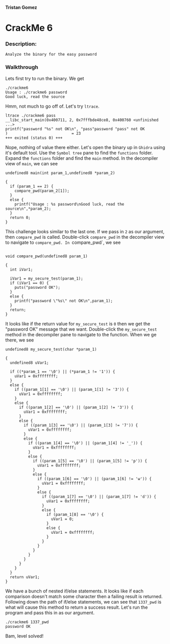**Tristan Gomez**

# CrackMe 6

### Description:

```
Analyze the binary for the easy password
```

### Walkthrough

Lets first try to run the binary. We get
```
./crackme6
Usage : ./crackme6 password
Good luck, read the source
```


Hmm, not much to go off of. Let's try `ltrace`.
```
ltrace ./crackme6 pass
__libc_start_main(0x400711, 2, 0x7fffbde48ce8, 0x400760 <unfinished ...>
printf("password "%s" not OK\n", "pass"password "pass" not OK
)                            = 23
+++ exited (status 0) +++
```

Nope, nothing of value there either. Let's open the binary up in `Ghidra` using it's default tool.
Use the `Symbol tree` pane to find the `functions` folder. Expand the `functions` folder and find the `main` method. In the decompiler view of `main`, we can see
```
undefined8 main(int param_1,undefined8 *param_2)

{
  if (param_1 == 2) {
    compare_pwd(param_2[1]);
  }
  else {
    printf("Usage : %s password\nGood luck, read the source\n",*param_2);
  }
  return 0;
}
```

This challenge looks similar to the last one. If we pass in `2` as our argument, then `compare_pwd` is called.
Double-click `compare_pwd` in the decompiler view to navigate to `compare_pwd. In `compare_pwd`, we see

```

void compare_pwd(undefined8 param_1)

{
  int iVar1;
  
  iVar1 = my_secure_test(param_1);
  if (iVar1 == 0) {
    puts("password OK");
  }
  else {
    printf("password \"%s\" not OK\n",param_1);
  }
  return;
}

```

It looks like if the return value for `my_secure_test` is `0` then we get the "password OK" message that we want. Double-click the `my_secure_test` method
in the decompiler pane to navigate to the function. When we ge there, we see

```
undefined8 my_secure_test(char *param_1)

{
  undefined8 uVar1;
  
  if ((*param_1 == '\0') || (*param_1 != '1')) {
    uVar1 = 0xffffffff;
  }
  else {
    if ((param_1[1] == '\0') || (param_1[1] != '3')) {
      uVar1 = 0xffffffff;
    }
    else {
      if ((param_1[2] == '\0') || (param_1[2] != '3')) {
        uVar1 = 0xffffffff;
      }
      else {
        if ((param_1[3] == '\0') || (param_1[3] != '7')) {
          uVar1 = 0xffffffff;
        }
        else {
          if ((param_1[4] == '\0') || (param_1[4] != '_')) {
            uVar1 = 0xffffffff;
          }
          else {
            if ((param_1[5] == '\0') || (param_1[5] != 'p')) {
              uVar1 = 0xffffffff;
            }
            else {
              if ((param_1[6] == '\0') || (param_1[6] != 'w')) {
                uVar1 = 0xffffffff;
              }
              else {
                if ((param_1[7] == '\0') || (param_1[7] != 'd')) {
                  uVar1 = 0xffffffff;
                }
                else {
                  if (param_1[8] == '\0') {
                    uVar1 = 0;
                  }
                  else {
                    uVar1 = 0xffffffff;
                  }
                }
              }
            }
          }
        }
      }
    }
  }
  return uVar1;
}

```
We have a bunch of nested if/else statements. It looks like if each comparison doesn't match some character then a failing result is returned. 
Following down the path of if/else statements, we can see that `1337_pwd` is what will cause this method to return a success result. Let's run the program and
pass this in as our argument.


```
./crackme6 1337_pwd
password OK

```

Bam, level solved!
